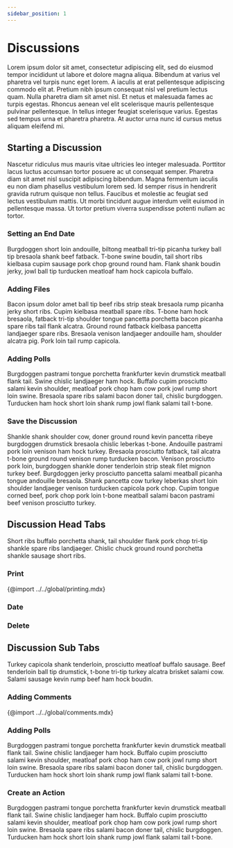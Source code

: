 ```yaml
---
sidebar_position: 1
---
```


# Discussions

Lorem ipsum dolor sit amet, consectetur adipiscing elit, sed do eiusmod tempor incididunt ut labore et dolore magna aliqua. Bibendum at varius vel pharetra vel turpis nunc eget lorem. A iaculis at erat pellentesque adipiscing commodo elit at. Pretium nibh ipsum consequat nisl vel pretium lectus quam. Nulla pharetra diam sit amet nisl. Et netus et malesuada fames ac turpis egestas. Rhoncus aenean vel elit scelerisque mauris pellentesque pulvinar pellentesque. In tellus integer feugiat scelerisque varius. Egestas sed tempus urna et pharetra pharetra. At auctor urna nunc id cursus metus aliquam eleifend mi.

## Starting a Discussion

Nascetur ridiculus mus mauris vitae ultricies leo integer malesuada. Porttitor lacus luctus accumsan tortor posuere ac ut consequat semper. Pharetra diam sit amet nisl suscipit adipiscing bibendum. Magna fermentum iaculis eu non diam phasellus vestibulum lorem sed. Id semper risus in hendrerit gravida rutrum quisque non tellus. Faucibus et molestie ac feugiat sed lectus vestibulum mattis. Ut morbi tincidunt augue interdum velit euismod in pellentesque massa. Ut tortor pretium viverra suspendisse potenti nullam ac tortor.

### Setting an End Date

Burgdoggen short loin andouille, biltong meatball tri-tip picanha turkey ball tip bresaola shank beef fatback. T-bone swine boudin, tail short ribs kielbasa cupim sausage pork chop ground round ham. Flank shank boudin jerky, jowl ball tip turducken meatloaf ham hock capicola buffalo.

### Adding Files

Bacon ipsum dolor amet ball tip beef ribs strip steak bresaola rump picanha jerky short ribs. Cupim kielbasa meatball spare ribs. T-bone ham hock bresaola, fatback tri-tip shoulder tongue pancetta porchetta bacon picanha spare ribs tail flank alcatra. Ground round fatback kielbasa pancetta landjaeger spare ribs. Bresaola venison landjaeger andouille ham, shoulder alcatra pig. Pork loin tail rump capicola.

### Adding Polls

Burgdoggen pastrami tongue porchetta frankfurter kevin drumstick meatball flank tail. Swine chislic landjaeger ham hock. Buffalo cupim prosciutto salami kevin shoulder, meatloaf pork chop ham cow pork jowl rump short loin swine. Bresaola spare ribs salami bacon doner tail, chislic burgdoggen. Turducken ham hock short loin shank rump jowl flank salami tail t-bone.

### Save the Discussion

Shankle shank shoulder cow, doner ground round kevin pancetta ribeye burgdoggen drumstick bresaola chislic leberkas t-bone. Andouille pastrami pork loin venison ham hock turkey. Bresaola prosciutto fatback, tail alcatra t-bone ground round venison rump turducken bacon. Venison prosciutto pork loin, burgdoggen shankle doner tenderloin strip steak filet mignon turkey beef. Burgdoggen jerky prosciutto pancetta salami meatball picanha tongue andouille bresaola. Shank pancetta cow turkey leberkas short loin shoulder landjaeger venison turducken capicola pork chop. Cupim tongue corned beef, pork chop pork loin t-bone meatball salami bacon pastrami beef venison prosciutto turkey.

## Discussion Head Tabs

Short ribs buffalo porchetta shank, tail shoulder flank pork chop tri-tip shankle spare ribs landjaeger. Chislic chuck ground round porchetta shankle sausage short ribs.

### Print

{@import ../../global/printing.mdx}

### Date

### Delete

## Discussion Sub Tabs

Turkey capicola shank tenderloin, prosciutto meatloaf buffalo sausage. Beef tenderloin ball tip drumstick, t-bone tri-tip turkey alcatra brisket salami cow. Salami sausage kevin rump beef ham hock boudin.

### Adding Comments

{@import ../../global/comments.mdx}

### Adding Polls

Burgdoggen pastrami tongue porchetta frankfurter kevin drumstick meatball flank tail. Swine chislic landjaeger ham hock. Buffalo cupim prosciutto salami kevin shoulder, meatloaf pork chop ham cow pork jowl rump short loin swine. Bresaola spare ribs salami bacon doner tail, chislic burgdoggen. Turducken ham hock short loin shank rump jowl flank salami tail t-bone.

### Create an Action

Burgdoggen pastrami tongue porchetta frankfurter kevin drumstick meatball flank tail. Swine chislic landjaeger ham hock. Buffalo cupim prosciutto salami kevin shoulder, meatloaf pork chop ham cow pork jowl rump short loin swine. Bresaola spare ribs salami bacon doner tail, chislic burgdoggen. Turducken ham hock short loin shank rump jowl flank salami tail t-bone.
